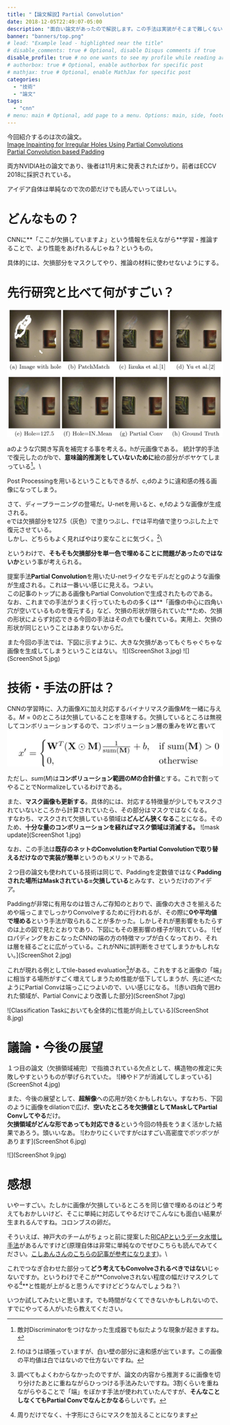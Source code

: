 ```yaml
---
title: "【論文解説】Partial Convolution"
date: 2018-12-05T22:49:07-05:00
description: "面白い論文があったので解説します。この手法は実装がそこまで難しくないしコンスタントに効果もあるので今後のスタンダードになりそう。"
banner: "banners/top.png"
# lead: "Example lead - highlighted near the title"
# disable_comments: true # Optional, disable Disqus comments if true
disable_profile: true # no one wants to see my profile while reading articles
# authorbox: true # Optional, enable authorbox for specific post
# mathjax: true # Optional, enable MathJax for specific post
categories:
  - "技術"
  - "論文"
tags:
  - "cnn"
# menu: main # Optional, add page to a menu. Options: main, side, footer
---
```


今回紹介するのは次の論文。\
[Image Inpainting for Irregular Holes Using Partial Convolutions](https://arxiv.org/pdf/1804.07723.pdf)\
[Partial Convolution based Padding](https://arxiv.org/pdf/1811.11718.pdf)

両方NVIDIA社の論文であり、後者は11月末に発表されたばかり。前者はECCV 2018に採択されている。

アイデア自体は単純なので次の節だけでも読んでいってほしい。

# どんなもの？

CNNに**「ここが欠損していますよ」という情報を伝えながら**学習・推論することで、より性能をあげれるんじゃね？というもの。

具体的には、欠損部分をマスクしてやり、推論の材料に使わせないようにする。

# 先行研究と比べて何がすごい？

![previous work comaprison](comparison.jpg)

aのような穴開き写真を補完する事を考える。hが元画像である。
統計学的手法で復元したのがbで、**意味論的推測をしていないために**絵の部分がボヤケてしまっている[^1]。\
[^1]:敵対Discriminatorをつけなかった生成器でも似たような現象が起きますね。

Post Processingを用いるということもできるが、c,dのように違和感の残る画像になってしまう。

さて、ディープラーニングの登場だ。U-netを用いると、e,fのような画像が生成される。\
eでは欠損部分を127.5（灰色）で塗りつぶし、fでは平均値で塗りつぶした上で復元させている。\
しかし、どちらもよく見ればやはり変なことに気づく。[^2]\

[^2]:fのほうは頑張っていますが、白い壁の部分に違和感が出ています。この画像の平均値は白ではないので仕方ないですね。


というわけで、**そもそも欠損部分を単一色で埋めることに問題があったのではないか**という事が考えられる。

提案手法**Partial Convolution**を用いたU-netライクなモデルだとgのような画像が生成される。これは一番いい感じに見える。つよい。\
この記事のトップにある画像もPartial Convolutionで生成されたものである。
なお、これまでの手法がうまく行っていたものの多くは**「画像の中心に四角い穴が空いているものを復元する」など、欠損の形状が限られていた**ため、欠損の形状によらず対応できる今回の手法はその点でも優れている。実用上、欠損の形状が同じということはあまりないからだ。

また今回の手法では、下図に示すように、大きな欠損があってもぐちゃぐちゃな画像を生成してしまうということはない。
![](ScreenShot 3.jpg)
![](ScreenShot 5.jpg)


# 技術・手法の肝は？

CNNの学習時に、入力画像$X$に加え対応するバイナリマスク画像$M$を一緒に与える。$M=0$のところは欠損していることを意味する。欠損しているところは無視してコンボリューションするので、コンボリューション層の重みを$W$と書いて
![conv](ScreenShot.jpg)

ただし、$sum(M)$は**コンボリューション範囲の$M$の合計値**とする。これで割ってやることでNormalizeしているわけである。

また、**マスク画像も更新する**。具体的には、対応する特徴量が少しでもマスクされていないところから計算されていたら、その部分はマスクではなくなる。\
すなわち、マスクされて欠損している領域は**どんどん狭くなる**ことになる。そのため、**十分な量のコンボリューションを経ればマスク領域は消滅する。**
![mask update](ScreenShot 1.jpg)

なお、この手法は**既存のネットのConvolutionをPartial Convolutionで取り替えるだけなので実装が簡単**というのもメリットである。

２つ目の論文も使われている技術は同じで、Paddingを定数値ではなく**Paddingされた場所はMaskされている=欠損している**とみなす、というだけのアイデア。

Paddingが非常に有用なのは皆さんご存知のとおりで、画像の大きさを揃えるためや端っこまでしっかりConvolveするために行われるが、その際に**0や平均値で埋める**という手法が取られることが多かった。しかしそれが悪影響をもたらすのは上の図で見たとおりであり、下図にもその悪影響の様子が現れている。
![ゼロパディングをおこなったCNNの端の方の特徴マップが白くなっており、それは層を経るごとに広がっている。これがNNに誤判断をさせてしまうかもしれない。](ScreenShot 2.jpg)

これが現れる例としてtile-based evaluation[^3]がある。これをすると画像の「端」に相当する場所がすごく増えてしまうため性能が低下してしまうが、先に述べたようにPartial Convは端っこにつよいので、いい感じになる。
![赤い四角で囲われた領域が、Partial Convにより改善した部分](ScreenShot 7.jpg)


[^3]:調べてもよくわからなかったのですが、論文の内容から推測するに画像を切り分けたあとに重ねながらひっつける手法みたいですね。3割くらいを重ねながらやることで「端」をぼかす手法が使われていたんですが、**そんなことしなくてもPartial Convでなんとかなる**らしいです。

![Classification Taskにおいても全体的に性能が向上している](ScreenShot 8.jpg)


# 議論・今後の展望

１つ目の論文（欠損領域補完）で指摘されている欠点として、構造物の推定に失敗しやすというものが挙げられていた。
![棒やドアが消滅してしまっている](ScreenShot 4.jpg)

また、今後の展望として、**超解像**への応用が効くかもしれない。すなわち、下図のように画像をdilationで広げ、**空いたところを欠損値としてMaskしてPartial Convしてやる**だけ。\
**欠損領域がどんな形であっても対応できる**という今回の特長をうまく活かした結果であろう。頭いいなあ。
![わかりにくいですがcはすごい高密度でポツポツがあります](ScreenShot 6.jpg)


![](ScreenShot 9.jpg)

# 感想

いやーすごい。たしかに画像が欠損しているところを同じ値で埋めるのはどう考えてもおかしいけど、そこに単純に対応してやるだけでこんなにも面白い結果が生まれるんですね。コロンブスの卵だ。

そういえば、神戸大のチームがちょっと前に提案した[RICAPというデータ水増し手法](https://arxiv.org/pdf/1811.09030.pdf)があるんですけど(原理自体は非常に単純なのでぜひこちらも読んでみてください。[こしあんさんのこちらの記事が参考になります](https://qiita.com/koshian2/items/1a6b93ee5724a6d63730))。\

これでつなぎ合わせた部分って**どう考えてもConvolveされるべきではない**じゃないですか。というわけでそこが**Convolveされない程度の幅だけマスクしてやる[^4]**と性能が上がると思うんですけどどうなんでしょうね？\

[^4]:周りだけでなく、十字形にさらにマスクを加えることになります


いつか試してみたいと思います。でも時間がなくてできないかもしれないので、すでにやってる人がいたら教えてください。
